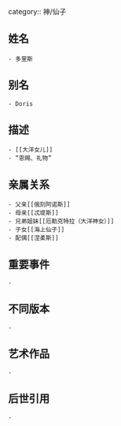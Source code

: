 category:: 神/仙子
## 姓名
	- 多里斯
## 别名
	- Doris
## 描述
	- [[大洋女儿]]
	- “恩赐、礼物”
## 亲属关系
	- 父亲[[俄刻阿诺斯]]
	- 母亲[[忒堤斯]]
	- 兄弟姐妹[[厄勒克特拉（大洋神女）]]
	- 子女[[海上仙子]]
	- 配偶[[涅柔斯]]
## 重要事件
	-
## 不同版本
	-
## 艺术作品
	-
## 后世引用
	-
